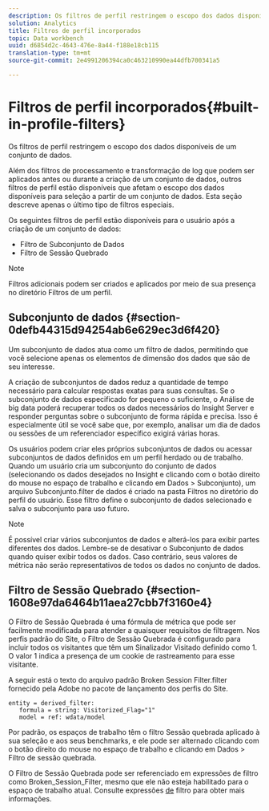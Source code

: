 ```yaml
---
description: Os filtros de perfil restringem o escopo dos dados disponíveis de um conjunto de dados.
solution: Analytics
title: Filtros de perfil incorporados
topic: Data workbench
uuid: d6854d2c-4643-476e-8a44-f188e18cb115
translation-type: tm+mt
source-git-commit: 2e4991206394ca0c463210990ea44dfb700341a5

---
```



# Filtros de perfil incorporados{#built-in-profile-filters}

Os filtros de perfil restringem o escopo dos dados disponíveis de um conjunto de dados.

Além dos filtros de processamento e transformação de log que podem ser aplicados antes ou durante a criação de um conjunto de dados, outros filtros de perfil estão disponíveis que afetam o escopo dos dados disponíveis para seleção a partir de um conjunto de dados. Esta seção descreve apenas o último tipo de filtros especiais.

Os seguintes filtros de perfil estão disponíveis para o usuário após a criação de um conjunto de dados:

* Filtro de Subconjunto de Dados
* Filtro de Sessão Quebrado

>[!NOTE]
>
>Filtros adicionais podem ser criados e aplicados por meio de sua presença no diretório Filtros de um perfil.

## Subconjunto de dados {#section-0defb44315d94254ab6e629ec3d6f420}

Um subconjunto de dados atua como um filtro de dados, permitindo que você selecione apenas os elementos de dimensão dos dados que são de seu interesse.

A criação de subconjuntos de dados reduz a quantidade de tempo necessário para calcular respostas exatas para suas consultas. Se o subconjunto de dados especificado for pequeno o suficiente, o Análise de big data poderá recuperar todos os dados necessários do Insight Server e responder perguntas sobre o subconjunto de forma rápida e precisa. Isso é especialmente útil se você sabe que, por exemplo, analisar um dia de dados ou sessões de um referenciador específico exigirá várias horas.

Os usuários podem criar eles próprios subconjuntos de dados ou acessar subconjuntos de dados definidos em um perfil herdado ou de trabalho. Quando um usuário cria um subconjunto do conjunto de dados (selecionando os dados desejados no Insight e clicando com o botão direito do mouse no espaço de trabalho e clicando em Dados > Subconjunto), um arquivo Subconjunto.filter de dados é criado na pasta Filtros no diretório do perfil do usuário. Esse filtro define o subconjunto de dados selecionado e salva o subconjunto para uso futuro.

>[!NOTE]
>
>É possível criar vários subconjuntos de dados e alterá-los para exibir partes diferentes dos dados. Lembre-se de desativar o Subconjunto de dados quando quiser exibir todos os dados. Caso contrário, seus valores de métrica não serão representativos de todos os dados no conjunto de dados.

## Filtro de Sessão Quebrado {#section-1608e97da6464b11aea27cbb7f3160e4}

O Filtro de Sessão Quebrada é uma fórmula de métrica que pode ser facilmente modificada para atender a quaisquer requisitos de filtragem. Nos perfis padrão do Site, o Filtro de Sessão Quebrada é configurado para incluir todos os visitantes que têm um Sinalizador Visitado definido como 1. O valor 1 indica a presença de um cookie de rastreamento para esse visitante.

A seguir está o texto do arquivo padrão Broken Session Filter.filter fornecido pela Adobe no pacote de lançamento dos perfis do Site.

```
entity = derived_filter:
   formula = string: Visitorized_Flag="1"
   model = ref: wdata/model
```

Por padrão, os espaços de trabalho têm o filtro Sessão quebrada aplicado à sua seleção e aos seus benchmarks, e ele pode ser alternado clicando com o botão direito do mouse no espaço de trabalho e clicando em Dados > Filtro de sessão quebrada.

O Filtro de Sessão Quebrada pode ser referenciado em expressões de filtro como Broken_Session_Filter, mesmo que ele não esteja habilitado para o espaço de trabalho atual. Consulte expressões [de](https://docs.adobe.com/content/help/en/data-workbench/using/client/t-open-ins.html#Syntax_for_Identifiers) filtro para obter mais informações.
